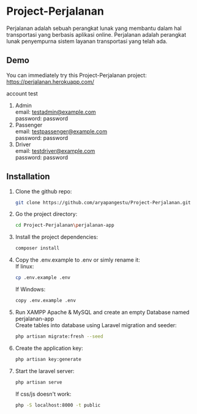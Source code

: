 # Project-Perjalanan
Perjalanan adalah sebuah perangkat lunak yang membantu dalam hal transportasi yang berbasis aplikasi online. Perjalanan adalah perangkat lunak penyempurna sistem layanan transportasi yang telah ada.

## Demo
You can immediately try this Project-Perjalanan project:
</br>https://perjalanan.herokuapp.com/

account test </br>
1. Admin
</br>email: testadmin@example.com
</br>password: password
3. Passenger
</br>email: testpassenger@example.com
</br>password: password
5. Driver
</br> email: testdriver@example.com
</br>password: password

## Installation

1. Clone the github repo:

    ```bash
    git clone https://github.com/aryapangestu/Project-Perjalanan.git
    ```
2. Go the project directory:

    ```bash
    cd Project-Perjalanan\perjalanan-app
    ```
3. Install the project dependencies:
    ```bash
    composer install
    ```
4. Copy the .env.example to .env or simly rename it:
   </br>If linux:
   ```bash
   cp .env.example .env
   ```
   If Windows:
    ```bash
    copy .env.example .env
    ```
5. Run XAMPP Apache & MySQL and create an empty Database named perjalanan-app
   </br>Create tables into database using Laravel migration and seeder:
    ```bash
    php artisan migrate:fresh --seed
    ```
7. Create the application key:
    ```bash
    php artisan key:generate
    ```
7. Start the laravel server:
    ```bash
    php artisan serve
    ```
   If css/js doesn't work:
    ```bash
    php -S localhost:8000 -t public
    ```
